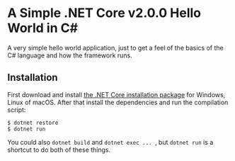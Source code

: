 # A Simple .NET Core v2.0.0 Hello World in C#

A very simple hello world application, just to get a feel of the basics of the C# language and how the framework runs.

## Installation

First download and install <a href="https://www.microsoft.com/net/download/core">the .NET Core installation package</a> for Windows, Linux of macOS. After that install the dependencies and run the compilation script:

```
$ dotnet restore
$ dotnet run
```

You could also `dotnet build` and `dotnet exec ... `, but `dotnet run` is a shortcut to do both of these things.
